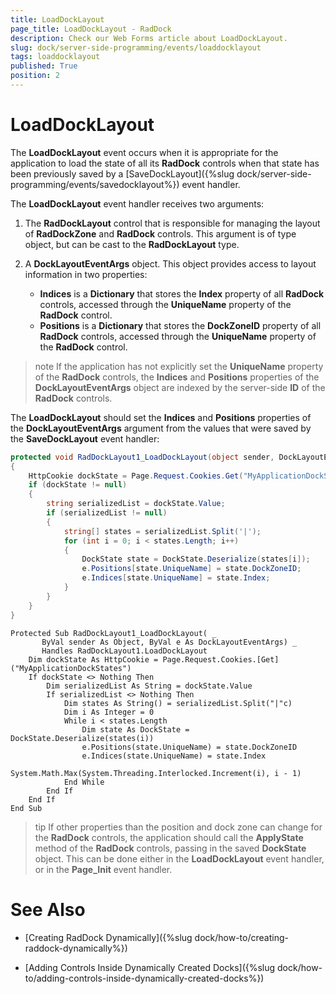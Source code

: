 ```yaml
---
title: LoadDockLayout
page_title: LoadDockLayout - RadDock
description: Check our Web Forms article about LoadDockLayout.
slug: dock/server-side-programming/events/loaddocklayout
tags: loaddocklayout
published: True
position: 2
---
```


# LoadDockLayout



The **LoadDockLayout** event occurs when it is appropriate for the application to load the state of all its **RadDock** controls when that state has been previously saved by a [SaveDockLayout]({%slug dock/server-side-programming/events/savedocklayout%}) event handler.

The **LoadDockLayout** event handler receives two arguments:

1. The **RadDockLayout** control that is responsible for managing the layout of **RadDockZone** and **RadDock** controls. This argument is of type object, but can be cast to the **RadDockLayout** type.

1. A **DockLayoutEventArgs** object. This object provides access to layout information in two properties:
	* **Indices** is a **Dictionary** that stores the **Index** property of all **RadDock** controls, accessed through the **UniqueName** property of the **RadDock** control.
	* **Positions** is a **Dictionary** that stores the **DockZoneID** property of all **RadDock** controls, accessed through the **UniqueName** property of the **RadDock** control.

>note If the application has not explicitly set the **UniqueName** property of the **RadDock** controls, the **Indices** and **Positions** properties of the **DockLayoutEventArgs** object are indexed by the server-side **ID** of the **RadDock** controls.
>


The **LoadDockLayout** should set the **Indices** and **Positions** properties of the **DockLayoutEventArgs** argument from the values that were saved by the **SaveDockLayout** event handler:



````C#
protected void RadDockLayout1_LoadDockLayout(object sender, DockLayoutEventArgs e)
{
    HttpCookie dockState = Page.Request.Cookies.Get("MyApplicationDockStates");
    if (dockState != null)
    {
        string serializedList = dockState.Value;
        if (serializedList != null)
        {
            string[] states = serializedList.Split('|');
            for (int i = 0; i < states.Length; i++)
            {
                DockState state = DockState.Deserialize(states[i]);
                e.Positions[state.UniqueName] = state.DockZoneID;
                e.Indices[state.UniqueName] = state.Index;
            }
        }
    }
}
````
````VB     
Protected Sub RadDockLayout1_LoadDockLayout( _
       ByVal sender As Object, ByVal e As DockLayoutEventArgs) _
       Handles RadDockLayout1.LoadDockLayout
    Dim dockState As HttpCookie = Page.Request.Cookies.[Get]("MyApplicationDockStates")
    If dockState <> Nothing Then
        Dim serializedList As String = dockState.Value
        If serializedList <> Nothing Then
            Dim states As String() = serializedList.Split("|"c)
            Dim i As Integer = 0
            While i < states.Length
                Dim state As DockState = DockState.Deserialize(states(i))
                e.Positions(state.UniqueName) = state.DockZoneID
                e.Indices(state.UniqueName) = state.Index
                System.Math.Max(System.Threading.Interlocked.Increment(i), i - 1)
            End While
        End If
    End If
End Sub
````


>tip If other properties than the position and dock zone can change for the **RadDock** controls, the application should call the **ApplyState** method of the **RadDock** controls, passing in the saved **DockState** object. This can be done either in the **LoadDockLayout** event handler, or in the **Page_Init** event handler.
>


# See Also

 * [Creating RadDock Dynamically]({%slug dock/how-to/creating-raddock-dynamically%})

 * [Adding Controls Inside Dynamically Created Docks]({%slug dock/how-to/adding-controls-inside-dynamically-created-docks%})
